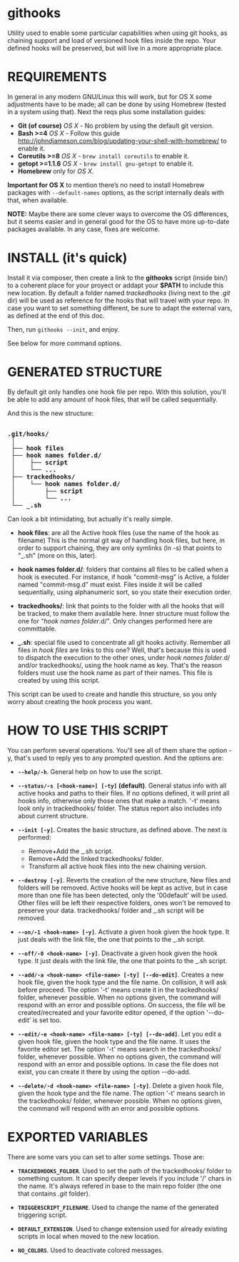 # githooks
Utility used to enable some particular capabilities when using git hooks, as
chaining support and load of versioned hook files inside the repo. Your defined
hooks will be preserved, but will live in a more appropriate place.

# REQUIREMENTS
In general in any modern GNU/Linux this will work, but for OS X some adjustments
have to be made; all can be done by using Homebrew (tested in a system using that).
Next the reqs plus some installation guides:
* **Git (of course)**
*OS X* - No problem by using the default git version.
* **Bash >=4**
*OS X* - Follow this guide http://johndjameson.com/blog/updating-your-shell-with-homebrew/ to enable it.
* **Coreutils >=8**
*OS X* - `brew install coreutils` to enable it.
* **getopt >=1.1.6**
*OS X* - `brew install gnu-getopt` to enable it.
* **Homebrew**
only for *OS X*.

**Important for OS X** to mention there’s no need to install Homebrew packages with
`--default-names` options, as the script internally deals with that, when available.

**NOTE:** Maybe there are some clever ways to overcome the OS differences, but it seems
easier and in general good for the OS to have more up-to-date packages available. In any
case, fixes are welcome.

# INSTALL (it's quick)
Install it via composer, then create a link to the **githooks** script (inside bin/)
to a coherent place for your proyect or addapt your **$PATH** to include this new location.
By default a folder named *trackedhooks* (living next to the *.git* dir) will be
used as reference for the hooks that will travel with your repo. In case you want
to set something different, be sure to adapt the external vars, as defined at the
end of this doc.

Then, run `githooks --init`, and enjoy.

See below for more command options.

# GENERATED STRUCTURE
By default git only handles one hook file per repo. With this solution, you'll
be able to add any amount of hook files, that will be called sequentially.

And this is the new structure:

<pre><strong>
.git/hooks/
 │
 ├── hook files
 ├── hook names folder.d/
 │    ├── script
 │    └── ...
 ├── trackedhooks/
 │    └── hook names folder.d/
 │        ├── script
 │        └── ...
 └── _.sh
</strong></pre>

Can look a bit intimidating, but actually it's really simple.

* **hook files**: are all the Active hook files (use the name of the hook as filename)
  This is the normal git way of handling hook files, but here, in order to support
  chaining, they are only symlinks (ln -s) that points to "_.sh" (more on this, later).

* **hook names folder.d/**: folders that contains all files to be called when a
  hook is executed. For instance, if hook "commit-msg" is Active, a folder named
  "commit-msg.d" must exist.
  Files inside it will be called sequentially, using alphanumeric sort, so you
  state their execution order.

* **trackedhooks/**: link that points to the folder with all the hooks that will
  be tracked, to make them available here. Inner structure must follow the one for
 "*hook names folder*.d/". Only changes performed here are committable.

* **_.sh**: special file used to concentrate all git hooks activity. Remember
  all files in *hook files* are links to this one? Well, that's because this
  is used to dispatch the execution to the other ones, under *hook names folder*.d/
  and/or trackedhooks/, using the hook name as key. That's the reason folders
  must use the hook name as part of their names.
  This file is created by using this script.

This script can be used to create and handle this structure, so you only worry
about creating the hook process you want.

# HOW TO USE THIS SCRIPT
You can perform several operations. You'll see all of them share the option -y,
that's used to reply yes to any prompted question. And the options are:

* **`--help/-h`**. General help on how to use the script.

* **`--status/-s [<hook-name>] [-ty]` (default)**. General status info
with all active hooks and paths to their files. If no options defined, it will print
all hooks info, otherwise only those ones that make a match. '-t' means look only
in trackedhooks/ folder. The status report also includes info about current structure.

* **`--init [-y]`**. Creates the basic structure, as defined above. The next is performed:

  * Remove+Add the _.sh script.
  * Remove+Add the linked trackedhooks/ folder.
  * Transform all active hook files into the new chaining version.

* **`--destroy [-y]`**. Reverts the creation of the new structure, New files and
folders will be removed. Active hooks will be kept as active, but in case more than
one file has been detected, only the '00default' will be used. Other files will be
left their respective folders, ones won't be removed to preserve your data.
trackedhooks/ folder and _.sh script will be removed.

* **`--on/-1 <hook-name> [-y]`**. Activate a given hook given the hook type. It just
deals with the link file, the one that points to the _.sh script.

* **`--off/-0 <hook-name> [-y]`**. Deactivate a given hook given the hook type. It
just deals with the link file, the one that points to the _.sh script.

* **`--add/-a <hook-name> <file-name> [-ty] [--do-edit]`**. Creates a new hook file,
given the hook type and the file name. On collision, it will ask before proceed.
The option '-t' means create it in the trackedhooks/ folder, whenever possible.
When no options given, the command will respond with an error and possible
options.
On success, the file wll be created/recreated and your favorite editor opened, if
the option '--do-edit' is set too.

* **`--edit/-e <hook-name> <file-name> [-ty] [--do-add]`**. Let you edit a given hook
file, given the hook type and the file name. It uses the favorite editor set. The
option '-t' means search in the trackedhooks/ folder, whenever possible. When no
options given, the command will respond with an error and possible options.
In case the file does not exist, you can create it there by using the option --do-add.

* **`--delete/-d <hook-name> <file-name> [-ty]`**. Delete a given hook file, given the
hook type and the file name. The option '-t' means search in the trackedhooks/
folder, whenever possible. When no options given, the command will respond with
an error and possible options.

# EXPORTED VARIABLES
There are some vars you can set to alter some settings. Those are:

* **`TRACKEDHOOKS_FOLDER`**. Used to set the path of the trackedhooks/ folder to
something custom. It can specify deeper levels if you include '/' chars in the name.
It's always refered in base to the main repo folder (the one that contains *.git* folder).

* **`TRIGGERSCRIPT_FILENAME`**. Used to change the name of the generated triggering
script.

* **`DEFAULT_EXTENSION`**. Used to change extension used for already existing scripts
in local when moved to the new location.

* **`NO_COLORS`**. Used to deactivate colored messages.

